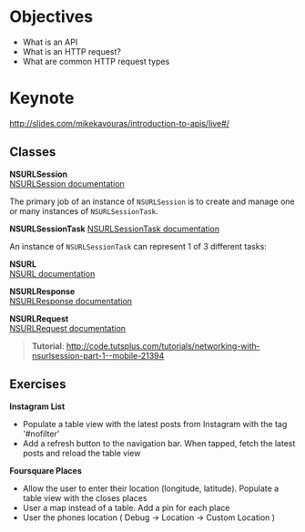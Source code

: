 # Objectives
* What is an API
* What is an HTTP request?
* What are common HTTP request types

# Keynote
http://slides.com/mikekavouras/introduction-to-apis/live#/

## Classes

**NSURLSession**   
<a href="https://developer.apple.com/library/prerelease/ios/documentation/Foundation/Reference/NSURLSession_class/" target="_blank">NSURLSession documentation</a>

The primary job of an instance of `NSURLSession` is to create and manage one or many instances of `NSURLSessionTask`.

**NSURLSessionTask**
<a href="https://developer.apple.com/library/prerelease/ios/documentation/Foundation/Reference/NSURLSessionTask_class/index.html#//apple_ref/occ/cl/NSURLSessionTask" target="_blank">NSURLSessionTask documentation</a>

An instance of `NSURLSessionTask` can represent 1 of 3 different tasks: 

**NSURL**    
<a href="https://developer.apple.com/library/mac/documentation/Cocoa/Reference/Foundation/Classes/NSURL_Class/" target="_blank">NSURL documentation</a>

**NSURLResponse**  
<a href="https://developer.apple.com/library/mac/documentation/Cocoa/Reference/Foundation/Classes/NSURLResponse_Class/" target="_blank">NSURLResponse documentation</a>

**NSURLRequest**  
<a href="https://developer.apple.com/library/mac/documentation/Cocoa/Reference/Foundation/Classes/NSURLRequest_Class/" target="_blank">NSURLRequest documentation</a>

> **Tutorial**: http://code.tutsplus.com/tutorials/networking-with-nsurlsession-part-1--mobile-21394

## Exercises

**Instagram List**
* Populate a table view with the latest posts from Instagram with the tag '#nofilter'
* Add a refresh button to the navigation bar. When tapped, fetch the latest posts and reload the table view

**Foursquare Places**
* Allow the user to enter their location (longitude, latitude). Populate a table view with the closes places
* User a map instead of a table. Add a pin for each place
* User the phones location ( Debug -> Location -> Custom Location )
